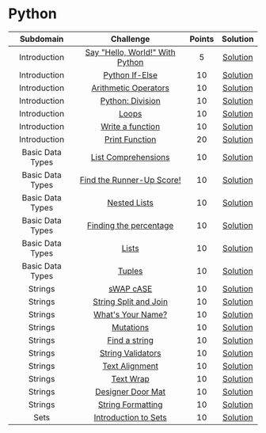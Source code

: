 # Python

|          Subdomain          |                                                         Challenge                                                        | Points |                                                                                         Solution                                                                                        |
|:---------------------------:|:------------------------------------------------------------------------------------------------------------------------:|:------:|:---------------------------------------------------------------------------------------------------------------------------------------------------------------------------------------:|
|         Introduction        | [Say "Hello, World!" With Python](https://www.hackerrank.com/challenges/py-hello-world/problem)                          |    5   | [Solution](https://github.com/doganaktarr/My-HackerRank-Solutions/blob/master/Python/Introduction/Say%20Hello%20World.py)                                                               |
|         Introduction        | [Python If-Else](https://www.hackerrank.com/challenges/py-if-else/problem)                                               |   10   | [Solution](https://github.com/doganaktarr/My-HackerRank-Solutions/blob/master/Python/Introduction/Python%20If-Else.py)                                                                  |
|         Introduction        | [Arithmetic Operators](https://www.hackerrank.com/challenges/python-arithmetic-operators/problem)                        |   10   | [Solution](https://github.com/doganaktarr/My-HackerRank-Solutions/blob/master/Python/Introduction/Arithmetic%20Operators.py)                                                            |
|         Introduction        | [Python: Division](https://www.hackerrank.com/challenges/python-division/problem)                                        |   10   | [Solution](https://github.com/doganaktarr/My-HackerRank-Solutions/blob/master/Python/Introduction/Python%20Division.py)                                                                 |
|         Introduction        | [Loops](https://www.hackerrank.com/challenges/python-loops/problem)                                                      |   10   | [Solution](https://github.com/doganaktarr/My-HackerRank-Solutions/blob/master/Python/Introduction/Loops.py)                                                                             |
|         Introduction        | [Write a function](https://www.hackerrank.com/challenges/write-a-function/problem)                                       |   10   | [Solution](https://github.com/doganaktarr/My-HackerRank-Solutions/blob/master/Python/Introduction/Write%20a%20function.py)                                                              |
|         Introduction        | [Print Function](https://www.hackerrank.com/challenges/python-print/problem)                                             |   20   | [Solution](https://github.com/doganaktarr/My-HackerRank-Solutions/blob/master/Python/Introduction/Print%20Function.py)                                                                  |
|       Basic Data Types      | [List Comprehensions](https://www.hackerrank.com/challenges/list-comprehensions/problem)                                 |   10   | [Solution](https://github.com/doganaktarr/My-HackerRank-Solutions/blob/master/Python/Basic%20Data%20Types/List%20Comprehensions.py)                                                     |
|       Basic Data Types      | [Find the Runner-Up Score!](https://www.hackerrank.com/challenges/find-second-maximum-number-in-a-list/problem)          |   10   | [Solution](https://github.com/doganaktarr/My-HackerRank-Solutions/blob/master/Python/Basic%20Data%20Types/Find%20the%20Runner-Up%20Score!.py)                                           |
|       Basic Data Types      | [Nested Lists](https://www.hackerrank.com/challenges/nested-list/problem)                                                |   10   | [Solution](https://github.com/doganaktarr/My-HackerRank-Solutions/blob/master/Python/Basic%20Data%20Types/Nested%20Lists.py)                                                            |
|       Basic Data Types      | [Finding the percentage](https://www.hackerrank.com/challenges/finding-the-percentage/problem)                           |   10   | [Solution](https://github.com/doganaktarr/My-HackerRank-Solutions/blob/master/Python/Basic%20Data%20Types/Finding%20the%20percentage.py)                                                |
|       Basic Data Types      | [Lists](https://www.hackerrank.com/challenges/python-lists/problem)                                                      |   10   | [Solution](https://github.com/doganaktarr/My-HackerRank-Solutions/blob/master/Python/Basic%20Data%20Types/Lists.py)                                                                     |
|       Basic Data Types      | [Tuples](https://www.hackerrank.com/challenges/python-tuples/problem)                                                    |   10   | [Solution](https://github.com/doganaktarr/My-HackerRank-Solutions/blob/master/Python/Basic%20Data%20Types/Tuples.py)                                                                    |
|         Strings             | [sWAP cASE](https://www.hackerrank.com/challenges/swap-case/problem)                                                     |   10   | [Solution](https://github.com/doganaktarr/My-HackerRank-Solutions/blob/master/Python/Strings/sWAP%20cASE.py)                                                                            |
|         Strings             | [String Split and Join](https://www.hackerrank.com/challenges/python-string-split-and-join/problem)                      |   10   | [Solution](https://github.com/doganaktarr/My-HackerRank-Solutions/blob/master/Python/Strings/String%20Split%20and%20Join.py)                                                            |
|         Strings             | [What's Your Name?](https://www.hackerrank.com/challenges/whats-your-name/problem?h_r=next-challenge&h_v=zen)            |   10   | [Solution](https://github.com/doganaktarr/My-HackerRank-Solutions/blob/master/Python/Strings/what_is_your_name.py)                                                                      |
|         Strings             | [Mutations](https://www.hackerrank.com/challenges/python-mutations/problem)                                              |   10   | [Solution](https://github.com/doganaktarr/My-HackerRank-Solutions/blob/master/Python/Strings/Mutations.py)                                                                              |
|         Strings             | [Find a string](https://www.hackerrank.com/challenges/find-a-string/problem)                                             |   10   | [Solution](https://github.com/doganaktarr/My-HackerRank-Solutions/blob/master/Python/Strings/Find%20a%20string.py)                                                                      |
|         Strings             | [String Validators](https://www.hackerrank.com/challenges/string-validators/problem)                                     |   10   | [Solution](https://github.com/doganaktarr/My-HackerRank-Solutions/blob/master/Python/Strings/string_validators.py)                                                                      |
|         Strings             | [Text Alignment](https://www.hackerrank.com/challenges/text-alignment/problem)                                           |   10   | [Solution](https://github.com/doganaktarr/My-HackerRank-Solutions/blob/master/Python/Strings/text_alignment.py)                                                                         |
|         Strings             | [Text Wrap](https://www.hackerrank.com/challenges/text-wrap/problem)                                                     |   10   | [Solution](https://github.com/doganaktarr/My-HackerRank-Solutions/blob/master/Python/Strings/text_wrap.py)                                                                              |
|         Strings             | [Designer Door Mat](https://www.hackerrank.com/challenges/designer-door-mat/problem)                                     |   10   | [Solution](https://github.com/doganaktarr/My-HackerRank-Solutions/blob/master/Python/Strings/designer_door_mat.py)                                                                      |
|         Strings             | [String Formatting](https://www.hackerrank.com/challenges/python-loops/problem)                                          |   10   | [Solution](https://github.com/doganaktarr/My-HackerRank-Solutions/blob/master/Python/Strings/string_formatting.py)                                                                      | 
|         Sets                | [Introduction to Sets](https://www.hackerrank.com/challenges/py-introduction-to-sets/problem)                            |   10   | [Solution](https://github.com/doganaktarr/My-HackerRank-Solutions/blob/master/Python/Sets/Introduction%20to%20Sets.py)                                                                  |


